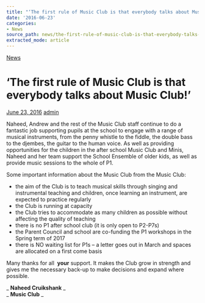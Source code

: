 ```yaml
---
title: "‘The first rule of Music Club is that everybody talks about Music Club!’"
date: '2016-06-23'
categories:
- News
source_path: news/the-first-rule-of-music-club-is-that-everybody-talks-about-music-club/index.html
extracted_mode: article
---
```

[News](category/news/)

# ‘The first rule of Music Club is that everybody talks about Music Club!’

[June 23, 2016](news/the-first-rule-of-music-club-is-that-everybody-talks-about-music-club/) [admin](author/admin/)

Naheed, Andrew and the rest of the Music Club staff continue to do a fantastic job supporting pupils at the school to engage with a range of musical instruments, from the penny whistle to the fiddle, the double bass to the djembes, the guitar to the human voice. As well as providing opportunities for the children in the after school Music Club and Minis, Naheed and her team support the School Ensemble of older kids, as well as provide music sessions to the whole of P1.

Some important information about the Music Club from the Music Club:

- the aim of the Club is to teach musical skills through singing and instrumental teaching and children, once learning an instrument, are expected to practice regularly
- the Club is running at capacity
- the Club tries to accommodate as many children as possible without affecting the quality of teaching
- there is no P1 after school club (it is only open to P2-P7s)
- the Parent Council and school are co-funding the P1 workshops in the Spring term of 2017
- there is NO waiting list for P1s – a letter goes out in March and spaces are allocated on a first come basis

Many thanks for all&nbsp; **your** support. It makes the Club grow in strength and gives me the necessary back-up to make decisions and expand where possible.

_ **Naheed Cruikshank** _  
_ **Music Club** _
